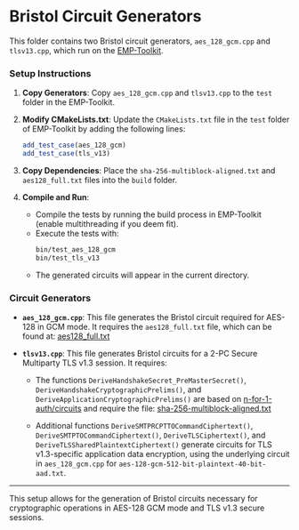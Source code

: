 # Bristol Circuit Generators

This folder contains two Bristol circuit generators, `aes_128_gcm.cpp` and `tlsv13.cpp`, which run on the [EMP-Toolkit](https://github.com/emp-toolkit/emp-tool).

### Setup Instructions

1. **Copy Generators**: Copy `aes_128_gcm.cpp` and `tlsv13.cpp` to the `test` folder in the EMP-Toolkit.

2. **Modify CMakeLists.txt**: Update the `CMakeLists.txt` file in the `test` folder of EMP-Toolkit by adding the following lines:
   ```cmake
   add_test_case(aes_128_gcm)
   add_test_case(tls_v13)
   ```

3. **Copy Dependencies**: Place the `sha-256-multiblock-aligned.txt` and `aes128_full.txt` files into the `build` folder.

4. **Compile and Run**:
   - Compile the tests by running the build process in EMP-Toolkit (enable multithreading if you deem fit).
   - Execute the tests with:
     ```bash
     bin/test_aes_128_gcm
     bin/test_tls_v13
     ```
   - The generated circuits will appear in the current directory.

### Circuit Generators

- **`aes_128_gcm.cpp`**: This file generates the Bristol circuit required for AES-128 in GCM mode. It requires the `aes128_full.txt` file, which can be found at:
  [aes128_full.txt](https://github.com/n-for-1-auth/circuits/blob/main/aes/aes128_full.txt)

- **`tlsv13.cpp`**: This file generates Bristol circuits for a 2-PC Secure Multiparty TLS v1.3 session. It requires:
  - The functions `DeriveHandshakeSecret_PreMasterSecret()`, `DeriveHandshakeCryptographicPrelims()`, and `DeriveApplicationCryptographicPrelims()` are based on [n-for-1-auth/circuits](https://github.com/n-for-1-auth/circuits.git) and require the file:
    [sha-256-multiblock-aligned.txt](https://github.com/n-for-1-auth/circuits/blob/main/sha256/sha-256-multiblock-aligned.txt)

  - Additional functions `DeriveSMTPRCPTTOCommandCiphertext()`, `DeriveSMTPTOCommandCiphertext()`, `DeriveTLSCiphertext()`, and `DeriveTLSSharedPlaintextCiphertext()` generate circuits for TLS v1.3-specific application data encryption, using the underlying circuit in `aes_128_gcm.cpp` for `aes-128-gcm-512-bit-plaintext-40-bit-aad.txt`.

---

This setup allows for the generation of Bristol circuits necessary for cryptographic operations in AES-128 GCM mode and TLS v1.3 secure sessions.
